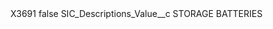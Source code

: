 <?xml version="1.0" encoding="UTF-8"?>
<CustomMetadata xmlns="http://soap.sforce.com/2006/04/metadata" xmlns:xsi="http://www.w3.org/2001/XMLSchema-instance" xmlns:xsd="http://www.w3.org/2001/XMLSchema">
    <label>X3691</label>
    <protected>false</protected>
    <values>
        <field>SIC_Descriptions_Value__c</field>
        <value xsi:type="xsd:string">STORAGE BATTERIES</value>
    </values>
</CustomMetadata>
